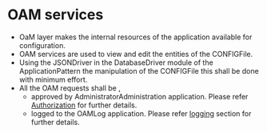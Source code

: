 # OAM services

 * OaM layer makes the internal resources of the application available for configuration.
 * OAM services are used to view and edit the entities of the CONFIGFile.
 * Using the JSONDriver in the DatabaseDriver module of the ApplicationPattern the manipulation of the CONFIGFile this shall be done with minimum effort. 
 * All the OAM requests shall be ,
   * approved by AdministratorAdministration application. Please refer [Authorization](../ConceptOfAuthenticationAuthorization/ConceptOfAuthenticationAuthorization.md) for further details.
   * logged to the OAMLog application. Please refer [logging](../ConceptOfLogDirection/ConceptOfLogDirection.md) section for further details.



